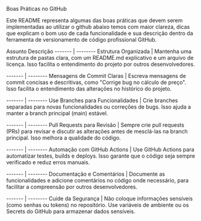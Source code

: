 Boas Práticas no GitHub

Este README representa algumas das boas práticas que devem serem implementadas ao utilizar o github
abaixo temos com maior clareza, dicas que explicam o bom uso de cada funcionalidade e sua descrição dentro da ferramenta
de versionamento de código profissional GitHub.


Assunto   Descrição
------- | --------
Estrutura Organizada | Mantenha uma estrutura de pastas clara, com um README.md explicativo e um arquivo de licença. Isso facilita o entendimento do projeto por outros desenvolvedores. 



------- | --------
Mensagens de Commit Claras | Escreva mensagens de commit concisas e descritivas, como "Corrige bug no cálculo de preço". Isso facilita o entendimento das alterações no histórico do projeto.


------- | --------
Use Branches para Funcionalidades | Crie branches separadas para novas funcionalidades ou correções de bugs. Isso ajuda a manter a branch principal (main) estável.


------- | --------
Pull Requests para Revisão | Sempre crie pull requests (PRs) para revisar e discutir as alterações antes de mesclá-las na branch principal. Isso melhora a qualidade do código.


------- | --------
Automação com GitHub Actions | Use GitHub Actions para automatizar testes, builds e deploys. Isso garante que o código seja sempre verificado e reduz erros manuais.


------- | --------
Documentação e Comentários | Documente as funcionalidades e adicione comentários no código onde necessário, para facilitar a compreensão por outros desenvolvedores.


------- | --------
Cuide da Segurança | Não coloque informações sensíveis (como senhas ou tokens) no repositório. Use variáveis de ambiente ou os Secrets do GitHub para armazenar dados sensíveis.
